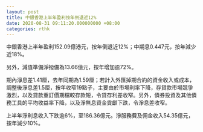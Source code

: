 ```yaml
---
layout: post
title: 中銀香港上半年盈利按年倒退近12%
date: 2020-08-31 09:11:20.000000000 +08:00
categories: rthk
---
```


中銀香港上半年盈利152.09億港元，按年倒退近12%；中期息0.447元，按年減少近18%。

另外，減值準備淨撥備為13.66億元，按年增加逾72%。

期內淨息差1.41厘，去年同期為1.59厘；若計入外匯掉期合約的資金收入或成本，調整後淨息差1.5厘，按年收窄19點子，主要由於市場利率下降，存貸款市場競爭激烈，以及貸款重訂價期檔較存款短，令貸存利差收窄。另外，債券投資及其他債務工具的平均收益率下降，以及淨無息資金貢獻下跌，令淨息差收窄。

上半年淨利息收入下跌逾6%，至186.36億元。淨服務費及佣金收入54.35億元，按年減少10%。
